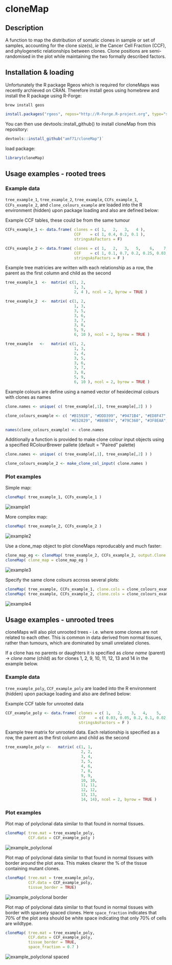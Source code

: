 
# cloneMap


## Description

A function to map the distribution of somatic clones in sample or set of samples, accounting for the clone size(s), *ie* the Cancer Cell Fraction (CCF), and phylogenetic relationships between clones. Clone positions are semi-randomised in the plot while maintaining the two formally described factors.  


## Installation & loading

Unfortunately the R package Rgeos which is required for cloneMaps was recently archieved on CRAN. Therefore install geos using homebrew and install the R package using R-Forge:

```
brew install geos
```
```R
install.packages("rgeos", repos="http://R-Forge.R-project.org", type="source”)
```

You can then use devtools::install_github() to install cloneMap from this repository:

```R
devtools::install_github("amf71/cloneMap")`
```

load package:

```R
library(cloneMap)
```

## Usage examples - rooted trees

### Example data

`tree_example_1`, `tree_example_2`, `tree_example`, `CCFs_example_1`, `CCFs_example_2`, and `clone_colours_example` are loaded into the R environment (hidden) upon package loading and also are defined below:


Example CCF tables, these could be from the same tumour

```R
CCFs_example_1 <- data.frame( clones = c( 1,   2,   3,   4 ), 
                              CCF    = c( 1, 0.4, 0.2, 0.1 ), 
                              stringsAsFactors = F)

CCFs_example_2 <- data.frame( clones = c( 1,   2,   3,   5,    6,    7,    8,   9,   10 ), 
                              CCF    = c( 1, 0.1, 0.7, 0.2, 0.25, 0.03, 0.06, 0.1, 0.05 ), 
                              stringsAsFactors = F )
```

Example tree matricies are written with each relationship as a row, the parent as the first column and child as the second    


```R
tree_example_1  <-  matrix( c(1, 2,
                              1, 3,
                              2, 4 ), ncol = 2, byrow = TRUE )

tree_example_2  <-  matrix( c(1, 2,
                              1, 3,
                              3, 5,
                              3, 6,
                              3, 7,
                              3, 8,
                              5, 9, 
                              6, 10 ), ncol = 2, byrow = TRUE )

tree_example   <-   matrix( c(1, 2,
                              1, 3,
                              2, 4,
                              3, 5,
                              3, 6,
                              3, 7,
                              3, 8,
                              5, 9, 
                              6, 10 ), ncol = 2, byrow = TRUE )
``` 


Example colours are define using a named vector of hexidecimal colours with clones as names


```R
clone.names <- unique( c( tree_example[,1], tree_example[,2] ) )

clone_colours_example <- c( "#B15928", "#DDD399", "#9471B4", "#ED8F47", "#FDB762", 
                            "#E52829", "#B89B74", "#79C360", "#3F8EAA", "#A6CEE3" ) 

names(clone_colours_example) <- clone.names
```

Additionally a function is provided to make clone colour input objects using a specified RColourBrewer pallete (default = "Paired" palette)

```R
clone.names <- unique( c( tree_example[,1], tree_example[,2] ) )

clone_colours_example_2 <- make_clone_col_input( clone.names )
```

### Plot examples


Simple map:

```R
cloneMap( tree_example_1, CCFs_example_1 )
```

![example1](data-raw/example_outputs/example_1.png)

More complex map:

```R
cloneMap( tree_example_2, CCFs_example_2 )
```

![example2](data-raw/example_outputs/example_2.png)


Use a clone_map object to  plot cloneMaps reproducably and much faster:
 
```R
clone_map_eg <- cloneMap( tree_example_2, CCFs_example_2, output.Clone.map.obj = TRUE, plot.data = FALSE )
cloneMap( clone_map = clone_map_eg )
```

![example3](data-raw/example_outputs/example_3.png)


Specify the same clone colours accross several plots:
 
```R
cloneMap( tree_example, CCFs_example_1, clone.cols = clone_colours_example )
cloneMap( tree_example, CCFs_example_2, clone.cols = clone_colours_example )
```

![example4](data-raw/example_outputs/example_4.png)


## Usage examples - unrooted trees

cloneMaps will also plot unrooted trees - i.e. where some clones are not related to each other. This
is common in data derived from normal tissues, rather than tumours, which are dominated by small unrelated
clones. 

If a clone has no parents or daughters it is specified as *clone name* (parent) -> *clone name* (child)
as for clones 1, 2, 9, 10, 11, 12, 13 and 14 in the example below. 


### Example data

`tree_example_poly`, `CCF_example_poly` are loaded into the R environment (hidden) upon package loading and also are defined below:

Example CCF table for unrooted data

```R
CCF_example_poly <- data.frame( clones = c( 1,   2,    3,   4,    5,    6,    7,    8,    9,   10,     11,   12,    13,   14 ), 
                                CCF    = c( 0.03, 0.05, 0.2, 0.1, 0.02, 0.05,  0.1,  0.05, 0.1, 0.05, 0.02, 0.02, 0.05, 0.03 ), 
                                stringsAsFactors = F )
```

Example tree matrix for unrooted data. Each relationship is specified as a row, the parent as the first column and child as the second    

```R
tree_example_poly <-   matrix( c(1, 1,
                                 2, 2,
                                 3, 4,
                                 3, 5,
                                 4, 6,
                                 7, 8,
                                 9, 9,
                                 10, 10,
                                 11, 11,
                                 12, 12,
                                 13, 13,
                                 14, 14), ncol = 2, byrow = TRUE )

``` 

### Plot examples


Plot map of polyclonal data similar to that found in normal tissues.

```R
cloneMap( tree.mat = tree_example_poly, 
          CCF.data = CCF_example_poly )
```
          
![example_polyclonal](data-raw/example_outputs/example_polyclonal.png)


Plot map of polyclonal data similar to that found in normal tissues with border around
the plot area. This makes clearer the % of the tissue containing mutant clones. 

```R
cloneMap( tree.mat = tree_example_poly, 
          CCF.data = CCF_example_poly,
          tissue_border = TRUE)
```

![example_polyclonal border](data-raw/example_outputs/example_polyclonal_border.png)


Plot map of polyclonal data similar to that found in normal tissues with border with sparsely 
spaced clones. Here `space_fraction` indicates that 70% of the plot area should be white space
indicating that only 70% of cells are wildtype. 

```R
cloneMap( tree.mat = tree_example_poly, 
          CCF.data = CCF_example_poly,
          tissue_border = TRUE,
          space_fraction = 0.7 )
```
       
![example_polyclonal spaced](data-raw/example_outputs/example_polyclonal_spaced.png)



